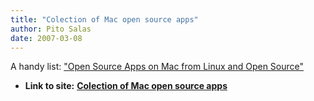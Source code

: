 ```yaml
---
title: "Colection of Mac open source apps"
author: Pito Salas
date: 2007-03-08
---
```


A handy list: ["Open Source Apps on Mac from Linux and Open
Source"](<http://linux.wordpress.com/open-source-apps-on-mac/>)


* **Link to site:** **[Colection of Mac open source apps](None)**

